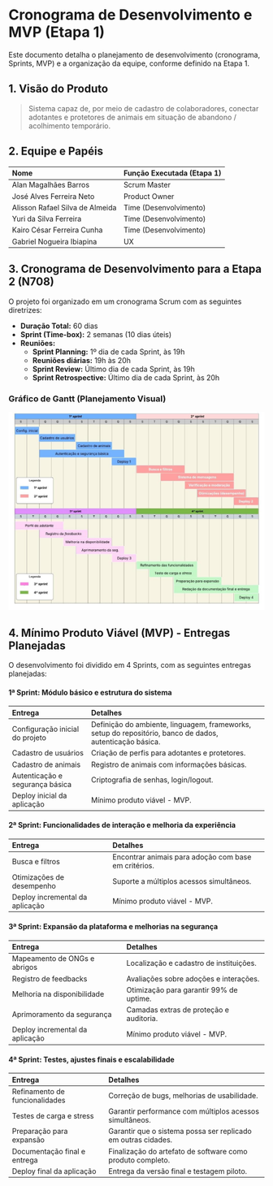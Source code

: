 # Cronograma de Desenvolvimento e MVP (Etapa 1)

Este documento detalha o planejamento de desenvolvimento (cronograma, Sprints, MVP) e a organização da equipe, conforme definido na Etapa 1.

## 1. Visão do Produto

> Sistema capaz de, por meio de cadastro de colaboradores, conectar adotantes e protetores de animais em situação de abandono / acolhimento temporário.

## 2. Equipe e Papéis

| Nome | Função Executada (Etapa 1) |
| :--- | :--- |
| Alan Magalhães Barros | Scrum Master |
| José Alves Ferreira Neto | Product Owner |
| Alisson Rafael Silva de Almeida| Time (Desenvolvimento) |
| Yuri da Silva Ferreira | Time (Desenvolvimento) |
| Kairo César Ferreira Cunha | Time (Desenvolvimento) |
| Gabriel Nogueira Ibiapina | UX |

## 3. Cronograma de Desenvolvimento para a Etapa 2 (N708)

O projeto foi organizado em um cronograma Scrum com as seguintes diretrizes:

- **Duração Total:** 60 dias
- **Sprint (Time-box):** 2 semanas (10 dias úteis)
- **Reuniões:**
    - **Sprint Planning:** 1º dia de cada Sprint, às 19h
    - **Reuniões diárias:** 19h às 20h
    - **Sprint Review:** Último dia de cada Sprint, às 19h
    - **Sprint Retrospective:** Último dia de cada Sprint, às 20h

### Gráfico de Gantt (Planejamento Visual)

![Gráfico de Gantt](img/grafico-gantt.jpg)

## 4. Mínimo Produto Viável (MVP) - Entregas Planejadas

O desenvolvimento foi dividido em 4 Sprints, com as seguintes entregas planejadas:

#### **1ª Sprint: Módulo básico e estrutura do sistema**
| Entrega | Detalhes |
| :--- | :--- |
| Configuração inicial do projeto | Definição do ambiente, linguagem, frameworks, setup do repositório, banco de dados, autenticação básica. |
| Cadastro de usuários | Criação de perfis para adotantes e protetores. |
| Cadastro de animais | Registro de animais com informações básicas. |
| Autenticação e segurança básica| Criptografia de senhas, login/logout. |
| Deploy inicial da aplicação | Mínimo produto viável - MVP. |

#### **2ª Sprint: Funcionalidades de interação e melhoria da experiência**
| Entrega | Detalhes |
| :--- | :--- |
| Busca e filtros | Encontrar animais para adoção com base em critérios. |
| Otimizações de desempenho | Suporte a múltiplos acessos simultâneos. |
| Deploy incremental da aplicação| Mínimo produto viável - MVP. |

#### **3ª Sprint: Expansão da plataforma e melhorias na segurança**
| Entrega | Detalhes |
| :--- | :--- |
| Mapeamento de ONGs e abrigos| Localização e cadastro de instituições. |
| Registro de feedbacks | Avaliações sobre adoções e interações. |
| Melhoria na disponibilidade | Otimização para garantir 99% de uptime. |
| Aprimoramento da segurança | Camadas extras de proteção e auditoria. |
| Deploy incremental da aplicação| Mínimo produto viável - MVP. |

#### **4ª Sprint: Testes, ajustes finais e escalabilidade**
| Entrega | Detalhes |
| :--- | :--- |
| Refinamento de funcionalidades| Correção de bugs, melhorias de usabilidade. |
| Testes de carga e stress | Garantir performance com múltiplos acessos simultâneos. |
| Preparação para expansão | Garantir que o sistema possa ser replicado em outras cidades. |
| Documentação final e entrega | Finalização do artefato de software como produto completo. |
| Deploy final da aplicação | Entrega da versão final e testagem piloto. |